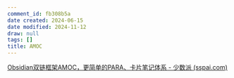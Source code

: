 ```yaml
---
comment_id: fb308b5a
date created: 2024-06-15
date modified: 2024-11-12
draw: null
tags: []
title: AMOC
---
```

[Obsidian双链框架AMOC，更简单的PARA、卡片笔记体系 - 少数派 (sspai.com)](https://sspai.com/post/85945#!)

<!-- more -->
